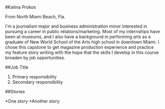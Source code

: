 #Katina Prokos

From North Miami Beach, Fla.

I'm a journalism major and business administration minor interested in pursuing a career in public relations/marketing. Most of my internships have been at museums, and I also have a background in performing arts as a graduate of New World School of the Arts high school in downtown Miami. I chose this capstone to get magazine production experience and practice my feature story writing with the hope that the skills I develop in this course broaden by job opportunities.

##Job Title

1. Primary responsibility
2. Secondary responsibility

##Stories

*One story
*Another story
